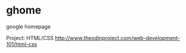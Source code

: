 # ghome
google homepage

Project: HTML/CSS
http://www.theodinproject.com/web-development-101/html-css